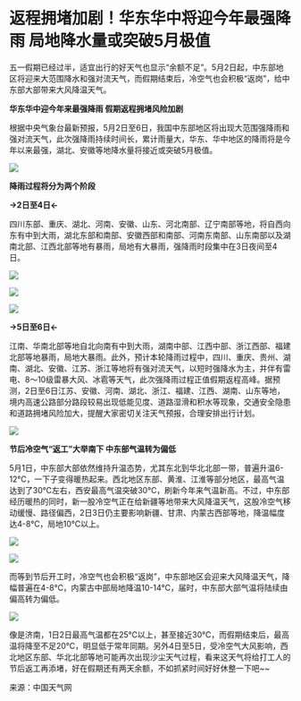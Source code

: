 # 返程拥堵加剧！华东华中将迎今年最强降雨 局地降水量或突破5月极值

五一假期已经过半，适宜出行的好天气也显示“余额不足”。5月2日起，中东部地区将迎来大范围降水和强对流天气，而假期结束后，冷空气也会积极“返岗”，给中东部大部带来大风降温天气。

**华东华中迎今年来最强降雨 假期返程拥堵风险加剧**

根据中央气象台最新预报，5月2日至6日，我国中东部地区将出现大范围强降雨和强对流天气，此次强降雨持续时间长，累计雨量大，华东、华中地区的降雨将是今年以来最强，湖北、安徽等地降水量将接近或突破5月极值。

![](https://inews.gtimg.com/om_bt/OFwEs11fOGhoEElypvor8BWV4ymLRw8JL1nO8QysdmSDkAA/1000)

**降雨过程将分为两个阶段**

**→2日至4日←**

四川东部、重庆、湖北、河南、安徽、山东、河北南部、辽宁南部等地，将自西向东有中到大雨，湖北东部和南部、安徽西部和南部、河南东南部、山东南部以及湖南北部、江西北部等地有暴雨，局地有大暴雨，强降雨时段集中在3日夜间至4日。

![](https://inews.gtimg.com/om_bt/O81tL90eTukX8U_svnjQiMtePpLLaWQe943vYZxBM_etYAA/1000)

![](https://inews.gtimg.com/om_bt/OGMLykrcyqr0cVZsxm8TK5o7ZmYCh5EfSYt5tw9WsbL8IAA/1000)

![](https://inews.gtimg.com/om_bt/O3f0d81whhjDpkv7cSbzpbRYroIJntZP7YP1nh0OARBx0AA/1000)

**→5日至6日←**

江南、华南北部等地自北向南有中到大雨，湖南中部、江西中部、浙江西部、福建北部等地暴雨，局地大暴雨。此外，预计本轮降雨过程中，四川、重庆、贵州、湖南、湖北、安徽、江苏、浙江等地将有强对流天气，以短时强降水为主，并伴有雷电、8～10级雷暴大风、冰雹等天气，此次强降雨过程正值假期返程高峰。据预测，2日至6日江苏、安徽、河南、湖北、浙江、福建、江西、湖南、山东等地，境内高速公路部分路段较易出现低能见度、道路湿滑和积水等现象，交通安全隐患和道路拥堵风险加大，提醒大家密切关注天气预报，合理安排出行计划。

![](https://inews.gtimg.com/om_bt/OkbnYgOwrh4NlKTdhxRoJpsdMA6EL0ElZduCPXZWLK8lcAA/1000)

**节后冷空气“返工”大举南下 中东部气温转为偏低**

5月1日，中东部大部依然维持升温态势，尤其东北到华北北部一带，普遍升温6-12℃，一下子变得暖热起来。西北地区东部、黄淮、江淮等部分地区，最高气温达到了30℃左右，西安最高气温突破30℃，刷新今年来气温新高。不过，中东部经历暖热的同时，新一股冷空气正在给新疆等地带来大风降温天气，这股冷空气移动缓慢、路径偏西，2日3日仍主要影响新疆、甘肃、内蒙古西部等地，降温幅度达4-8℃，局地10℃以上。

![](https://inews.gtimg.com/om_bt/OyCwsl1BYeS0L2VwXraW2vInMip95k-68a0Fa8uClYvI4AA/1000)

![](https://inews.gtimg.com/om_bt/ORNO43up9GkB_sfV3aZGYLzOAvKbQxCd60fXyExdV_d7EAA/1000)

而等到节后开工时，冷空气也会积极“返岗”，中东部地区会迎来大风降温天气，降幅普遍在4-8℃，内蒙古中部局地降温10-14℃，届时，中东部大部气温将陆续由偏高转为偏低。

![](https://inews.gtimg.com/om_bt/Ot5IyUT11HvBeKpAQ_bBXbQwZZMaAfv8jmr_aIayfgynIAA/1000)

像是济南，1日2日最高气温都在25℃以上，甚至接近30℃，而假期结束后，最高温将降至不足20℃，明显低于常年同期。另外4日至5日，受冷空气大风影响，西北地区东部、华北北部等地可能再次出现沙尘天气过程，看来这天气将给打工人的节后返工再添堵，好在假期还有两天余额，不如抓紧时间好好休整一下吧~~

来源：中国天气网

